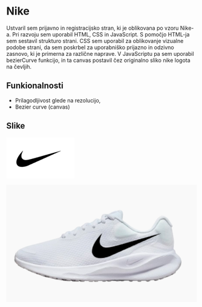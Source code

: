 
# Nike

Ustvaril sem prijavno in registracijsko stran, ki je oblikovana po vzoru Nike-a. Pri razvoju sem uporabil HTML, CSS in JavaScript. S pomočjo HTML-ja sem sestavil strukturo strani. CSS sem uporabil za oblikovanje vizualne podobe strani, da sem poskrbel za uporabniško prijazno in odzivno zasnovo, ki je primerna za različne naprave. V JavaScriptu pa sem uporabil bezierCurve funkcijo, in ta canvas postavil čez originalno sliko nike logota na čevljih.

## Funkionalnosti
- Prilagodljivost glede na rezolucijo,
- Bezier curve (canvas)


## Slike

![App Screenshot](img/ss1.png)

![App Screenshot](img/ss2.png)


